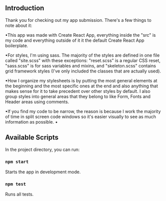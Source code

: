 
## Introduction

Thank you for checking out my app submission. There's a few things 
to note about it:

•This app was made with Create React App, everything inside the "src" 
is my code and everything outside of it it the default Create React App 
boilerplate.

•For styles, I'm using sass. The majority of the styles 
are defined in one file called "site.scss" with these exceptions: "reset.scss" is a 
regular CSS reset, "sass.scss" is for sass variables and mixins,
  and "skeleton.scss" contains grid framework styles (I've only included 
  the classes that are actually used).

•How I organize my stylesheets is by putting the most general elements 
at the beginning and the most specific ones at the end and also anything 
that makes sense for it to take precedent over other styles by default. 
I also group styles into general areas that they belong to like Form, 
Fonts and Header areas using comments.

•If you find my code to be narrow, the reason is because I work the majority 
of time in split screen code windows so it's easier visually to see as 
much information as possible.
•

## Available Scripts

In the project directory, you can run:

### `npm start`

Starts the app in development mode.

### `npm test`

Runs all tests.

